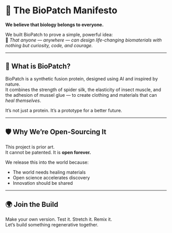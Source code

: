 # 🌱 The BioPatch Manifesto

**We believe that biology belongs to everyone.**

We built BioPatch to prove a simple, powerful idea:  
🧬 *That anyone — anywhere — can design life-changing biomaterials with nothing but curiosity, code, and courage.*

---

## 🧵 What is BioPatch?

BioPatch is a synthetic fusion protein, designed using AI and inspired by nature.  
It combines the strength of spider silk, the elasticity of insect muscle, and the adhesion of mussel glue — to create clothing and materials that can *heal themselves*.

It’s not just a protein. It’s a prototype for a better future.

---

## 🛡️ Why We’re Open-Sourcing It

This project is prior art.  
It cannot be patented. It is **open forever.**

We release this into the world because:
- The world needs healing materials
- Open science accelerates discovery
- Innovation should be shared

---

## 🌍 Join the Build

Make your own version. Test it. Stretch it. Remix it.  
Let’s build something regenerative together.
